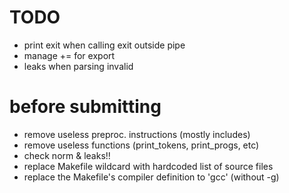 # TODO

- print exit when calling exit outside pipe
- manage += for export
- leaks when parsing invalid

# before submitting

- remove useless preproc. instructions (mostly includes)
- remove useless functions (print_tokens, print_progs, etc)
- check norm & leaks!!
- replace Makefile wildcard with hardcoded list of source files
- replace the Makefile's compiler definition to 'gcc' (without -g)
